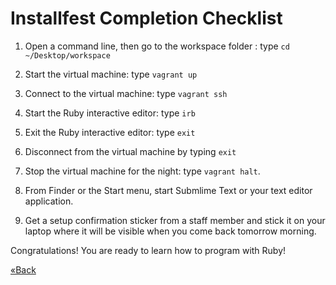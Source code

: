 # Installfest Completion Checklist

1. Open a command line, then go to the workspace folder : type `cd ~/Desktop/workspace`

2. Start the virtual machine: type `vagrant up`
    
3. Connect to the virtual machine: type  `vagrant ssh`

4. Start the Ruby interactive editor:  type  `irb`

5. Exit the Ruby interactive editor:  type  `exit`

5. Disconnect from the virtual machine by typing `exit`

6. Stop the virtual machine for the night:  type `vagrant halt`.

7. From Finder or the Start menu, start Submlime Text or your text editor application. 

8. Get a setup confirmation sticker from a staff member and stick it on
   your laptop where it will be visible when you come back tomorrow morning.

Congratulations! You are ready to learn how to program with Ruby! 

[«Back](/friday)

